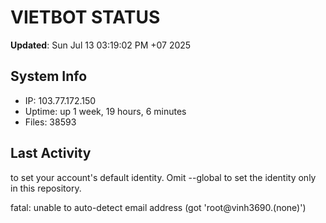# VIETBOT STATUS
**Updated**: Sun Jul 13 03:19:02 PM +07 2025

## System Info
- IP: 103.77.172.150
- Uptime: up 1 week, 19 hours, 6 minutes
- Files: 38593

## Last Activity

to set your account's default identity.
Omit --global to set the identity only in this repository.

fatal: unable to auto-detect email address (got 'root@vinh3690.(none)')
